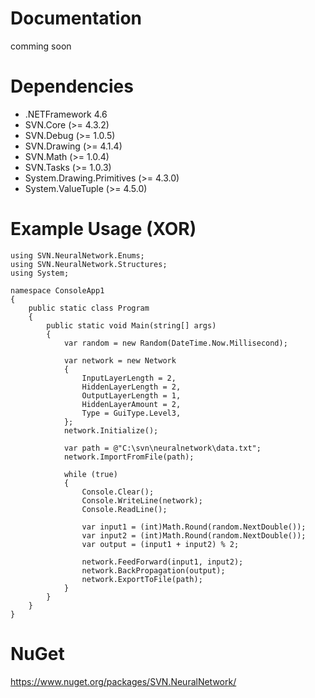 # Documentation
comming soon

# Dependencies
- .NETFramework 4.6
- SVN.Core (>= 4.3.2)
- SVN.Debug (>= 1.0.5)
- SVN.Drawing (>= 4.1.4)
- SVN.Math (>= 1.0.4)
- SVN.Tasks (>= 1.0.3)
- System.Drawing.Primitives (>= 4.3.0)
- System.ValueTuple (>= 4.5.0)

# Example Usage (XOR)
```
using SVN.NeuralNetwork.Enums;
using SVN.NeuralNetwork.Structures;
using System;

namespace ConsoleApp1
{
    public static class Program
    {
        public static void Main(string[] args)
        {
            var random = new Random(DateTime.Now.Millisecond);

            var network = new Network
            {
                InputLayerLength = 2,
                HiddenLayerLength = 2,
                OutputLayerLength = 1,
                HiddenLayerAmount = 2,
                Type = GuiType.Level3,
            };
            network.Initialize();

            var path = @"C:\svn\neuralnetwork\data.txt";
            network.ImportFromFile(path);

            while (true)
            {
                Console.Clear();
                Console.WriteLine(network);
                Console.ReadLine();

                var input1 = (int)Math.Round(random.NextDouble());
                var input2 = (int)Math.Round(random.NextDouble());
                var output = (input1 + input2) % 2;

                network.FeedForward(input1, input2);
                network.BackPropagation(output);
                network.ExportToFile(path);
            }
        }
    }
}
```

# NuGet
https://www.nuget.org/packages/SVN.NeuralNetwork/
